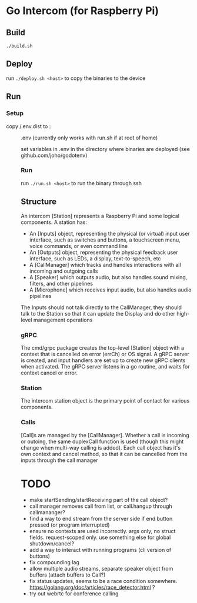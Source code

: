# Go Intercom (for Raspberry Pi)

## Build
`./build.sh`

## Deploy
run `./deploy.sh <host>` to copy the binaries to the device

## Run
### Setup
copy <repo>/.env.dist to <remote>:<dir>.env (currently only works with run.sh if at root of home)

set variables in .env in the directory where binaries are deployed (see github.com/joho/godotenv)

### Run

run `./run.sh <host>` to run the binary through ssh

## Structure
An intercom [Station] represents a Raspberry Pi and some logical components. A station has:
* An [Inputs] object, representing the physical (or virtual) input user interface, such as switches and buttons, a touchscreen menu, voice commands, or even command line
* An [Outputs] object, representing the physical feedback user interface, such as LEDs, a display, text-to-speech, etc
* A [CallManager] which tracks and handles interactions with all incoming and outgoing calls
* A [Speaker] which outputs audio, but also handles sound mixing, filters, and other pipelines
* A [Microphone] which receives input audio, but also handles audio pipelines

The Inputs should not talk directly to the CallManager, they should talk to the Station so that it can update the Display and do other high-level management operations

### gRPC
The cmd/grpc package creates the top-level [Station] object with a context that is cancelled on error (errCh) or OS signal. A gRPC server is created, and input handlers are set up to create new gRPC clients when activated. The gRPC server listens in a go routine, and waits for context cancel or error.

### Station
The intercom station object is the primary point of contact for various components.

### Calls
[Call]s are managed by the [CallManager]. Whether a call is incoming or outoing, the same duplexCall function is used (though this might change when multi-way calling is added). Each call object has it's own context and cancel method, so that it can be cancelled from the inputs through the call manager

# TODO
* make startSending/startReceiving part of the call object?
* call manager removes call from list, or call.hangup through callmananger?
* find a way to end stream from the server side if end button pressed (or program interrupted)
* ensure no contexts are used incorrectly. args only, no struct fields. request-scoped only. use something else for global shutdown/cancel?
* add a way to interact with running programs (cli version of buttons)
* fix compounding lag
* allow multiple audio streams, separate speaker object from buffers (attach buffers to Call?)
* fix status updates, seems to be a race condition somewhere. https://golang.org/doc/articles/race_detector.html ?
* try out webrtc for conference calling
